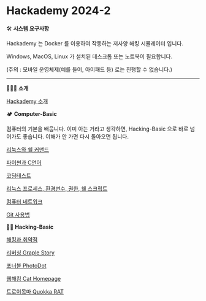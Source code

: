 # Hackademy 2024-2

🛠 **시스템 요구사항**

Hackademy 는 Docker 를 이용하여 작동하는 저사양 해킹 시뮬레이터 입니다.

Windows, MacOS, Linux 가 설치된 데스크톱 또는 노트북이 필요합니다.

(주의 : 모바일 운영체제(예를 들어, 아이패드 등) 로는 진행할 수 없습니다.)

---

👨🏻‍💻 **소개**

[Hackademy 소개](00_Hackademy_소개/Hackademy_소개.md)

🏕️ **Computer-Basic**

컴퓨터의 기본을 배웁니다. 이미 아는 거라고 생각하면, Hacking-Basic 으로 바로 넘어가도 좋습니다. 이해가 안 가면 다시 돌아오면 됩니다.

[리눅스와 쉘 커맨드](01_리눅스와_쉘_커맨드/리눅스와_쉘_커맨드.md)

[파이썬과 C언어](02_파이썬과_C언어/파이썬과_C언어.md)

[코딩테스트](03_코딩테스트/코딩테스트.md)

[리눅스 프로세스, 환경변수, 권한, 쉘 스크립트](04_리눅스_프로세스_환경변수_권한_쉘_스크립트/리눅스_프로세스_환경변수_권한_쉘_스크립트.md)

[컴퓨터 네트워크](05_컴퓨터_네트워크/컴퓨터_네트워크.md)

[Git 사용법](06_Git_사용법/Git_사용법.md)

🥷🏻 **Hacking-Basic**

[해킹과 취약점](07_해킹과_취약점/해킹과_취약점.md)

[리버싱 Graple Story](08_리버싱_Graple_Story/리버싱_Graple_Story.md)

[포너블 PhotoDot](09_포너블_PhotoDot/포너블_PhotoDot.md)

[웹해킹 Cat Homepage](10_웹해킹_Cat_Homepage/웹해킹_Cat_Homepage.md)

[트로이목마 Quokka RAT](11_트로이목마_Quokka_RAT/트로이목마_Quokka_RAT.md)
